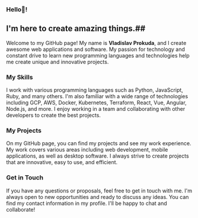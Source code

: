 ### Hello👋!
## I'm here to create amazing things.##

Welcome to my GitHub page! My name is **Vladislav Prokuda**, and I create awesome web applications and software. My passion for technology and constant drive to learn new programming languages and technologies help me create unique and innovative projects.

### My Skills

I work with various programming languages such as Python, JavaScript, Ruby, and many others. I'm also familiar with a wide range of technologies including GCP, AWS, Docker, Kubernetes, Terraform, React, Vue, Angular, Node.js, and more. I enjoy working in a team and collaborating with other developers to create the best projects.

### My Projects

On my GitHub page, you can find my projects and see my work experience. My work covers various areas including web development, mobile applications, as well as desktop software. I always strive to create projects that are innovative, easy to use, and efficient.

### Get in Touch

If you have any questions or proposals, feel free to get in touch with me. I'm always open to new opportunities and ready to discuss any ideas. You can find my contact information in my profile. I'll be happy to chat and collaborate!
